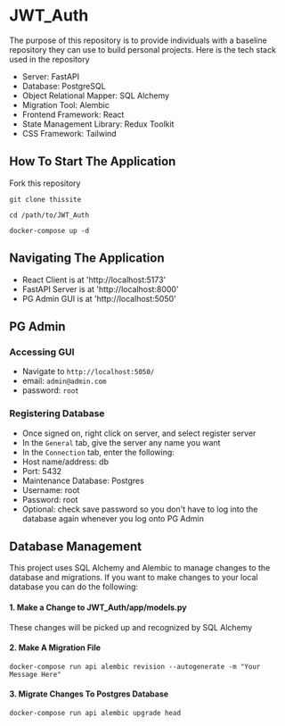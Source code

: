 # JWT_Auth
The purpose of this repository is to provide individuals with a baseline repository they can use to build personal projects. Here is the tech stack used in the repository
- Server: FastAPI
- Database: PostgreSQL 
- Object Relational Mapper: SQL Alchemy
- Migration Tool: Alembic
- Frontend Framework: React
- State Management Library: Redux Toolkit
- CSS Framework: Tailwind

## How To Start The Application
Fork this repository
```
git clone thissite
```
```
cd /path/to/JWT_Auth
```
```
docker-compose up -d
```

## Navigating The Application
- React Client is at 'http://localhost:5173'
- FastAPI Server is at 'http://localhost:8000'
- PG Admin GUI is at 'http://localhost:5050'

## PG Admin
### Accessing GUI
- Navigate to `http://localhost:5050/`
- email: `admin@admin.com`
- password: `root`

### Registering Database 
- Once signed on, right click on server, and select register server
- In the `General` tab, give the server any name you want
- In the `Connection` tab, enter the following:
- Host name/address: db
- Port: 5432
- Maintenance Database: Postgres
- Username: root
- Password: root
- Optional: check save password so you don't have to log into the database again whenever you log onto PG Admin

## Database Management
This project uses SQL Alchemy and Alembic to manage changes to the database and migrations. If you want to make changes to your local database you can do the following:

#### 1. Make a Change to JWT_Auth/app/models.py
These changes will be picked up and recognized by SQL Alchemy

#### 2. Make A Migration File
`docker-compose run api alembic revision --autogenerate -m "Your Message Here"`

#### 3. Migrate Changes To Postgres Database
`docker-compose run api alembic upgrade head`
